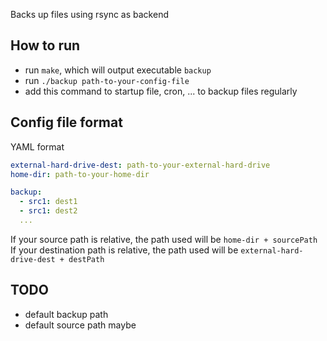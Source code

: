 Backs up files using rsync as backend

## How to run
- run `make`, which will output executable `backup`
- run `./backup path-to-your-config-file`
- add this command to startup file, cron, ... to backup files regularly

## Config file format
YAML format

```YAML
external-hard-drive-dest: path-to-your-external-hard-drive
home-dir: path-to-your-home-dir

backup:
  - src1: dest1
  - src1: dest2
  ...
``` 

If your source path is relative,
the path used will be `home-dir + sourcePath`\
If your destination path is relative,
 the path used will be `external-hard-drive-dest + destPath`

## TODO
 - default backup path
 - default source path maybe

